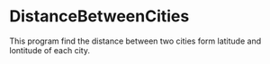 # DistanceBetweenCities

This program find the distance between two cities form latitude and lontitude of each city.
